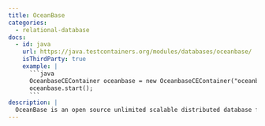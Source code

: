 ```yaml
---
title: OceanBase
categories:
  - relational-database
docs:
  - id: java
    url: https://java.testcontainers.org/modules/databases/oceanbase/
    isThirdParty: true
    example: |
      ```java
      OceanbaseCEContainer oceanbase = new OceanbaseCEContainer("oceanbase/oceanbase-ce:4.2.2");
      oceanbase.start();
      ```
description: |
  OceanBase is an open source unlimited scalable distributed database for data-intensive transactional and real-time operational analytics workloads, with ultra-fast performance that has once achieved world records in the TPC-C benchmark test.
---
```

